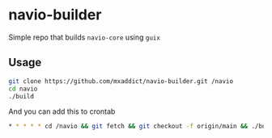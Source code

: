 # navio-builder
Simple repo that builds `navio-core` using `guix`

## Usage
```sh
git clone https://github.com/mxaddict/navio-builder.git /navio
cd navio
./build
```

And you can add this to crontab
```sh
* * * * * cd /navio && git fetch && git checkout -f origin/main && ./build >> builds/build.log.txt 2>&1
```
